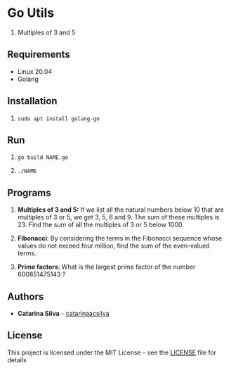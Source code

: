 # Go Utils

1. Multiples of 3 and 5

## Requirements

- Linux 20.04
- Golang

## Installation

1. `sudo apt install golang-go`

## Run

1. `go build NAME.go`

2. `./NAME`

## Programs

1. **Multiples of 3 and 5:** If we list all the natural numbers below 10 that are multiples of 3 or 5, we get 3, 5, 6 and 9. The sum of these multiples is 23. Find the sum of all the multiples of 3 or 5 below 1000.

2. **Fibonacci**: By considering the terms in the Fibonacci sequence whose values do not exceed four million, find the sum of the even-valued terms.

3. **Prime factors**: What is the largest prime factor of the number 600851475143 ?

## Authors

* **Catarina Silva** - [catarinaacsilva](https://github.com/catarinaacsilva)

## License

This project is licensed under the MIT License - see the [LICENSE](LICENSE) file for details